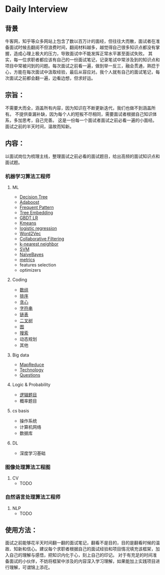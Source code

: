 # Daily Interview

## 背景

牛客网，知乎等众多网站上包含了数以百万计的面经，但往往大而散，面试者在准备面试时候去翻阅不但浪费时间，翻阅材料越多，越觉得自己很多知识点都没有掌握，造成心理上极大的压力，导致面试中不能发挥正常水平甚至面试失败。
其实，每一位求职者都应该有自己的一份面试笔记，记录笔试中常涉及到的知识点和项目中常被问到的问题。每次面试之前看一遍，做到举一反三，融会贯通，熟捻于心，方能在每次面试中汲取经验，最后从容应对。我个人就有自己的面试笔记，每次面试之前都会翻一遍，边看边想，但求好运。
## 宗旨：
不需要大而全，涵盖所有内容，因为知识在不断更新迭代，我们也做不到涵盖所有。
不提供查漏补缺，因为每个人的短板不尽相同，需要面试者根据自己知识体系，多加思考，自己完善。
这是一份每一个面试者面试之前必看一遍的小面经。面试之前的半天时间，温故而知新。

## 内容：
以面试岗位为梳理主线，整理面试之前必看的面试题目，给出高频的面试知识点和面试题。
### 机器学习算法工程师
1. ML
   + [Decision Tree](./machine-learning/DecisionTree.md)
   + [Adaboost](./machine-learning/Adaboost.md)
   + [Frequent Pattern](./machine-learning/frequent_pattern.md)
   + [Tree Embedding](./machine-learning/tree_embedding.md)
   + [GBDT LR](./machine-learning/gbdt_lr.md)
   + [Kmeans](./machine-learning/kmeans.md)
   + [logistic regression](./machine-learning/logistic_regression.md)
   + [Word2Vec](./machine-learning/word2vec.md)
   + [Collaborative Filtering](./machine-learning/collaborative_filtering.md)
   + [k-nearest neighbor](./machine-learning/kNN.md)
   + [SVM](./machine-learning/SVM.md)
   + [NaïveBayes](./machine-learning/NaïveBayes.md)
   + [metrics](./machine-learning/metrics.md)
   + features selection
   + optimizers
   
2. Coding
   + [数组](./coding/Array.md)
   + [排序](./coding/sort.md)
   + [贪心](./coding/greedy.md)
   + [字符串](./coding/string.md)
   + [链表](./coding/linklist.md)
   + [二叉树](./coding/binaryTree.md)
   + [图](./coding/graph.md)
   + [搜索](./coding/search.md)
   + 动态规划
   + 其他

3. Big data
   + [MapReduce](./big-data/mapreduce.md)
   + [Technology](./big-data/Technology.md)
   + [Questions](./big-data/questions.md)

4. Logic & Probability
   + [逻辑题目](./logic-probability/logic.md)
   + 概率题目

5. cs basis     
   + 操作系统
   + 计算机网络 
   + 数据库

6. DL       
   + 深度学习基础

### 图像处理算法工程图
1. CV       
   + TODO 
### 自然语言处理算法工程师
1. NLP      
   + TODO

## 使用方法：
面试之前能够花半天时间翻一翻的面试笔记，翻看不是目的，目的是翻看时候的温故、知新和信心。建议每个求职者根据自己的面试经验和项目情况填充该框架，加入自己的理解与感悟，把知识内化于心，刻上自己的印记。
对于有充足的时间准备面试的小伙伴，不妨将框架中涉及的内容深入学习理解，如果能加上实践项目进行理解，可谓锦上添花。


